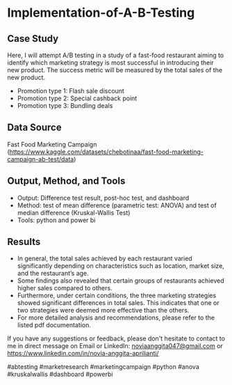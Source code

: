 # Implementation-of-A-B-Testing


## Case Study
Here, I will attempt A/B testing in a study of a fast-food restaurant aiming to identify which marketing strategy is most successful in introducing their new product. The success metric will be measured by the total sales of the new product.
- Promotion type 1: Flash sale discount
- Promotion type 2: Special cashback point
- Promotion type 3: Bundling deals

## Data Source
Fast Food Marketing Campaign (https://www.kaggle.com/datasets/chebotinaa/fast-food-marketing-campaign-ab-test/data)

## Output, Method, and Tools
- Output: Difference test result, post-hoc test, and dashboard
- Method: test of mean difference (parametric test: ANOVA) and test of median difference (Kruskal-Wallis Test)
- Tools: python and power bi

## Results
- In general, the total sales achieved by each restaurant varied significantly depending on characteristics such as location, market size, and the restaurant’s age.
- Some findings also revealed that certain groups of restaurants achieved higher sales compared to others.
- Furthermore, under certain conditions, the three marketing strategies showed significant differences in total sales. This indicates that one or two strategies were deemed more effective than the others.
- For more detailed analysis and recommendations, please refer to the listed pdf documentation.

If you have any suggestions or feedback, please don't hesitate to contact to me in direct message on Email or LinkedIn: noviaanggita047@gmail.com or https://www.linkedin.com/in/novia-anggita-aprilianti/

#abtesting #marketresearch #marketingcampaign #python #anova #kruskalwallis #dashboard #powerbi

